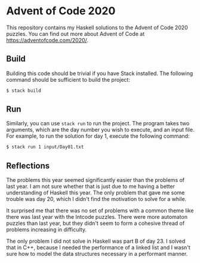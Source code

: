 # Advent of Code 2020

This repository contains my Haskell solutions to the Advent of Code 2020
puzzles. You can find out more about Advent of Code at
https://adventofcode.com/2020/.

## Build

Building this code should be trivial if you have Stack installed. The following
command should be sufficient to build the project:

```bash
$ stack build
```

## Run

Similarly, you can use `stack run` to run the project. The program takes two
arguments, which are the day number you wish to execute, and an input file. For
example, to run the solution for day 1, execute the following command:

```bash
$ stack run 1 input/Day01.txt
```

## Reflections

The problems this year seemed significantly easier than the problems of last
year. I am not sure whether that is just due to me having a better understanding
of Haskell this year. The only problem that gave me some trouble was day 20,
which I didn't find the motivation to solve for a while.

It surprised me that there was no set of problems with a common theme like there
was last year with the Intcode puzzles. There were more automaton puzzles than
last year, but they didn't seem to form a cohesive thread of problems increasing
in difficulty.

The only problem I did not solve in Haskell was part B of day 23. I solved that
in C++, because I needed the performance of a linked list and I wasn't sure how
to model the data structures necessary in a performant manner.